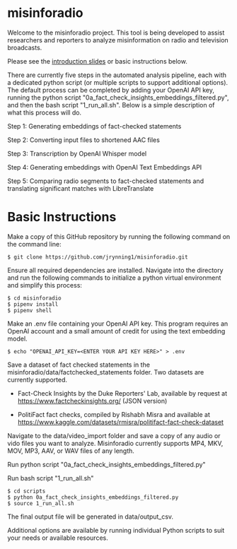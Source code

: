 # misinforadio

Welcome to the misinforadio project. This tool is being developed to assist researchers and reporters to analyze misinformation on radio and television broadcasts.

Please see the [introduction slides](https://new.express.adobe.com/publishedV2/urn:aaid:sc:US:1d203e58-92f2-4038-ad15-5d6f5fd62150?promoid=Y69SGM5H&mv=other) or basic instructions below.

There are currently five steps in the automated analysis pipeline, each with a dedicated python script (or multiple scripts to support additional options). The default process can be completed by adding your OpenAI API key, running the python script "0a_fact_check_insights_embeddings_filtered.py", and then the bash script "1_run_all.sh". Below is a simple description of what this process will do.

Step 1: Generating embeddings of fact-checked statements

Step 2: Converting input files to shortened AAC files

Step 3: Transcription by OpenAI Whisper model

Step 4: Generating embeddings with OpenAI Text Embeddings API

Step 5: Comparing radio segments to fact-checked statements and translating significant matches with LibreTranslate


# Basic Instructions

Make a copy of this GitHub repository by running the following command on the command line:

```
$ git clone https://github.com/jrynning1/misinforadio.git
```

Ensure all required dependencies are installed. Navigate into the directory and run the following commands to initialize a python virtual environment and simplify this process:

```
$ cd misinforadio
$ pipenv install
$ pipenv shell
```
Make an .env file containing your OpenAI API key. This program requires an OpenAI account and a small amount of credit for using the text embedding model.

```
$ echo "OPENAI_API_KEY=<ENTER YOUR API KEY HERE>" > .env
```

Save a dataset of fact checked statements in the misinforadio/data/factchecked_statements folder. Two datasets are currently supported.

- Fact-Check Insights by the Duke Reporters' Lab, available by request at https://www.factcheckinsights.org/ (JSON version)

- PolitiFact fact checks, compiled by Rishabh Misra and available at https://www.kaggle.com/datasets/rmisra/politifact-fact-check-dataset

Navigate to the data/video_import folder and save a copy of any audio or vido files you want to analyze. Misinforadio currently supports MP4, MKV, MOV, MP3, AAV, or WAV files of any length.

Run python script "0a_fact_check_insights_embeddings_filtered.py"

Run bash script "1_run_all.sh"

```
$ cd scripts
$ python 0a_fact_check_insights_embeddings_filtered.py
$ source 1_run_all.sh
```

The final output file will be generated in data/output_csv.

Additional options are available by running individual Python scripts to suit your needs or available resources.
